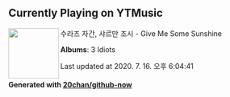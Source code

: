 ## Currently Playing on YTMusic

[<img align="left" width="100" src="https://lh3.googleusercontent.com/UCIanP7HQ-W6CwT_Vas4Fa2XWE_Uxx3V-f_myKFc5bX1FhbXtNEM84rrFUWzUwjxk3yEaRtArMUvb3bVEw">](https://music.youtube.com/channel/UCYn3oeyYbbHkm5j3Z6Jx5qA)

수라즈 자간, 샤르만 조시 - Give Me Some Sunshine

**Albums**: 3 Idiots

Last updated at 2020. 7. 16. 오후 6:04:41

#### Generated with [20chan/github-now](https://github.com/20chan/github-now)


<!--
**20chan/20chan** is a ✨ _special_ ✨ repository because its `README.md` (this file) appears on your GitHub profile.

Here are some ideas to get you started:

- 🔭 I’m currently working on ...
- 🌱 I’m currently learning ...
- 👯 I’m looking to collaborate on ...
- 🤔 I’m looking for help with ...
- 💬 Ask me about ...
- 📫 How to reach me: ...
- 😄 Pronouns: ...
- ⚡ Fun fact: ...
-->
